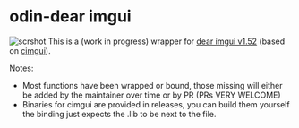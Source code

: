 # odin-dear imgui
![scrshot](https://i.imgur.com/nOA6iSl.png)
This is a (work in progress) wrapper for [dear imgui v1.52](https://github.com/ocornut/imgui) (based on [cimgui](https://github.com/Extrawurst/cimgui)).

Notes:
* Most functions have been wrapped or bound, those missing will either be added by the maintainer over time or by PR (PRs VERY WELCOME)
* Binaries for cimgui are provided in releases, you can build them yourself the binding just expects the .lib to be next to the file.

